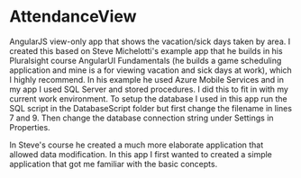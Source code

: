 # AttendanceView

AngularJS view-only app that shows the vacation/sick days taken by area.  I created this based on Steve Michelotti's example app
that he builds in his Pluralsight course AngularUI Fundamentals (he builds a game scheduling application and mine is a for viewing 
vacation and sick days at work), which I highly recommend.  In his example he used Azure Mobile Services 
and in my app I used SQL Server and stored procedures.  I did this to fit in with my current work environment.  To setup the 
database I used in this app run the SQL script in the DatabaseScript folder but first change the filename in lines 7 and 9.  Then 
change the database connection string under Settings in Properties.

In Steve's course he created a much more elaborate application that allowed data modification.  In this app I first wanted to created a 
simple application that got me familiar with the basic concepts.
